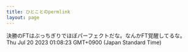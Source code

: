 ```yaml
---
title: ひとことのpermlink
layout: page
---
```

<div class="box" dt="1689782903870">
  決勝のFTはぶっちぎりでほぼパーフェクトだな。なんかFT覚醒してるな。
  <div class="content is-small">Thu Jul 20 2023 01:08:23 GMT+0900 (Japan Standard Time)</div>
</div>